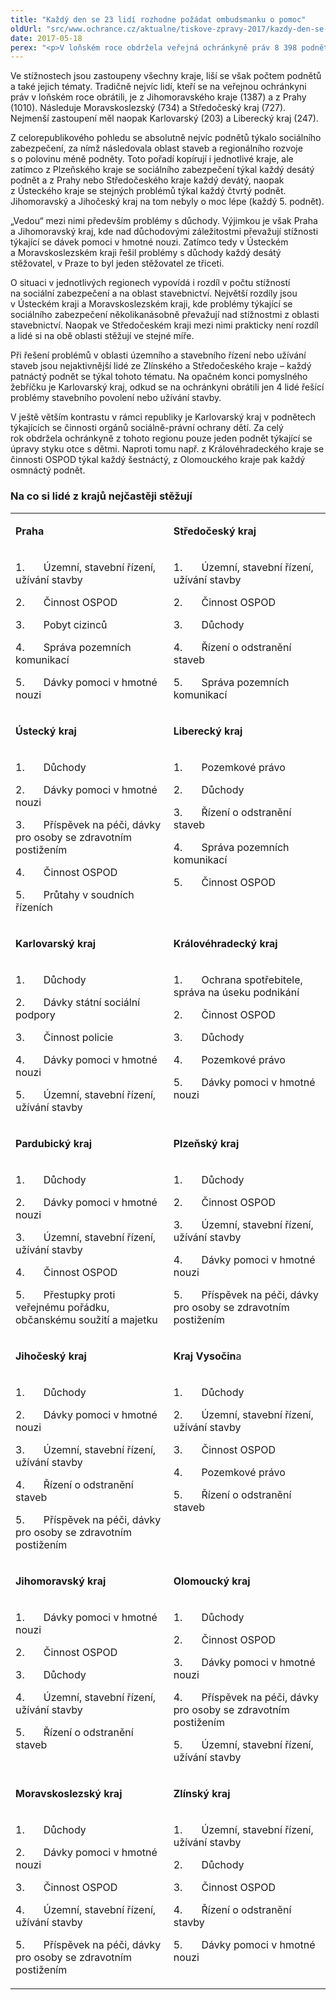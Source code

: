 ```yaml
---
title: "Každý den se 23 lidí rozhodne požádat ombudsmanku o pomoc"
oldUrl: "src/www.ochrance.cz/aktualne/tiskove-zpravy-2017/kazdy-den-se-23-lidi-rozhodne-pozadat-ombudsmanku-o-pomoc"
date: 2017-05-18
perex: "<p>V loňském roce obdržela veřejná ochránkyně práv 8 398 podnětů od lidí z celé České republiky, což znamená, že každý den v roce se 23 lidí rozhodlo na ni obrátit a požádat o pomoc. Úspěšnost ochránkyně je totiž vysoká – pokud zjistí pochybení úřadů, v 96 % případů se jí podaří dosáhnout jejich napravení.</p>"
---
```


<!-- imported from the old website -->

<p>Ve stížnostech jsou zastoupeny všechny kraje, liší se však počtem podnětů a také jejich tématy. Tradičně nejvíc lidí, kteří se na veřejnou ochránkyni práv v loňském roce obrátili, je z Jihomoravského kraje (1387) a z Prahy (1010). Následuje Moravskoslezský (734) a Středočeský kraj (727). Nejmenší zastoupení měl naopak Karlovarský (203) a Liberecký kraj (247). </p> <p>Z celorepublikového pohledu se absolutně nejvíc podnětů týkalo sociálního zabezpečení, za nímž následovala oblast staveb a regionálního rozvoje s o polovinu méně podněty. Toto pořadí kopírují i jednotlivé kraje, ale zatímco z Plzeňského kraje se sociálního zabezpečení týkal každý desátý podnět a z Prahy nebo Středočeského kraje každý devátý, naopak z Ústeckého kraje se stejných problémů týkal každý čtvrtý podnět. Jihomoravský a Jihočeský kraj na tom nebyly o moc lépe (každý 5. podnět). </p> <p>„Vedou“ mezi nimi především problémy s důchody. Výjimkou je však Praha a Jihomoravský kraj, kde nad důchodovými záležitostmi převažují stížnosti týkající se dávek pomoci v hmotné nouzi. Zatímco tedy v Ústeckém a Moravskoslezském kraji řešil problémy s důchody každý desátý stěžovatel, v Praze to byl jeden stěžovatel ze třiceti. </p> <p>O situaci v jednotlivých regionech vypovídá i rozdíl v počtu stížností na sociální zabezpečení a na oblast stavebnictví. Největší rozdíly jsou v Ústeckém kraji a Moravskoslezském kraji, kde problémy týkající se sociálního zabezpečení několikanásobně převažují nad stížnostmi z oblasti stavebnictví. Naopak ve Středočeském kraji mezi nimi prakticky není rozdíl a lidé si na obě oblasti stěžují ve stejné míře.</p> <p>Při řešení problémů v oblasti územního a stavebního řízení nebo užívání staveb jsou nejaktivnější lidé ze Zlínského a Středočeského kraje &ndash; každý patnáctý podnět se týkal tohoto tématu. Na opačném konci pomyslného žebříčku je Karlovarský kraj, odkud se na ochránkyni obrátili jen 4 lidé řešící problémy stavebního povolení nebo užívání stavby.</p><p> V ještě větším kontrastu v rámci republiky je Karlovarský kraj v podnětech týkajících se činnosti orgánů sociálně-právní ochrany dětí. Za celý rok obdržela ochránkyně z tohoto regionu pouze jeden podnět týkající se úpravy styku otce s dětmi. Naproti tomu např. z Královéhradeckého kraje se činnosti OSPOD týkal každý šestnáctý, z Olomouckého kraje pak každý osmnáctý podnět.</p><h3>Na co si lidé z krajů nejčastěji stěžují</h3><table summary="" class="obecna_varianata2" cellspacing="" cellpadding=""> <tbody class="align-baseline"><tr> <td width="302" valign="top"> <p><b>Praha</b></p> </td> <td width="302" valign="top"> <p><b>Středočeský kraj</b></p> </td> </tr> <tr> <td width="302" valign="top"> <p>1.       Územní, stavební řízení, užívání stavby</p> <p>2.       Činnost OSPOD</p> <p>3.       Pobyt cizinců</p> <p>4.       Správa pozemních komunikací</p> <p>5.       Dávky pomoci v hmotné nouzi</p> </td> <td width="302" valign="top"> <p>1.       Územní, stavební řízení, užívání stavby</p> <p>2.       Činnost OSPOD</p> <p>3.       Důchody</p> <p>4.       Řízení o odstranění staveb</p> <p>5.       Správa pozemních komunikací</p> </td> </tr> <tr> <td width="302" valign="top"> <p><b>Ústecký kraj</b></p> </td> <td width="302" valign="top"> <p><b>Liberecký kraj</b></p> </td> </tr> <tr> <td width="302" valign="top"> <p>1.       Důchody</p> <p>2.       Dávky pomoci v hmotné nouzi</p> <p>3.       Příspěvek na péči, dávky pro osoby se zdravotním postižením</p> <p>4.       Činnost OSPOD</p> <p>5.       Průtahy v soudních řízeních</p> </td> <td width="302" valign="top"> <p>1.       Pozemkové právo</p> <p>2.       Důchody</p> <p>3.       Řízení o odstranění staveb</p> <p>4.       Správa pozemních komunikací</p> <p>5.       Činnost OSPOD</p> </td> </tr> <tr> <td width="302" valign="top"> <p><b>Karlovarský kraj</b></p> </td> <td width="302" valign="top"> <p><b>Královéhradecký kraj</b></p> </td> </tr> <tr> <td width="302" valign="top"> <p>1.       Důchody</p> <p>2.       Dávky státní sociální podpory</p> <p>3.       Činnost policie</p> <p>4.       Dávky pomoci v hmotné nouzi</p> <p>5.       Územní, stavební řízení, užívání stavby</p> </td> <td width="302" valign="top"> <p>1.       Ochrana spotřebitele, správa na úseku podnikání</p> <p>2.       Činnost OSPOD</p> <p>3.       Důchody</p> <p>4.       Pozemkové právo</p> <p>5.       Dávky pomoci v hmotné nouzi</p> </td> </tr> <tr> <td width="302" valign="top"> <p><b>Pardubický kraj</b></p> </td> <td width="302" valign="top"> <p><b>Plzeňský kraj</b></p> </td> </tr> <tr> <td width="302" valign="top"> <p>1.       Důchody</p> <p>2.       Dávky pomoci v hmotné nouzi</p> <p>3.       Územní, stavební řízení, užívání stavby</p> <p>4.       Činnost OSPOD</p> <p>5.       Přestupky proti veřejnému pořádku, občanskému soužití a majetku</p> </td> <td width="302" valign="top"> <p>1.       Důchody</p> <p>2.       Činnost OSPOD</p> <p>3.       Územní, stavební řízení, užívání stavby</p> <p>4.       Dávky pomoci v hmotné nouzi</p> <p>5.       Příspěvek na péči, dávky pro osoby se zdravotním postižením </p> </td> </tr> <tr> <td width="302" valign="top"> <p><b>Jihočeský kraj</b></p> </td> <td width="302" valign="top"> <p><b>Kraj Vysočin</b>a</p> </td> </tr> <tr> <td width="302" valign="top"> <p>1.       Důchody</p> <p>2.       Dávky pomoci v hmotné nouzi</p> <p>3.       Územní, stavební řízení, užívání stavby</p> <p>4.       Řízení o odstranění staveb</p> <p>5.       Příspěvek na péči, dávky pro osoby se zdravotním postižením</p> </td> <td width="302" valign="top"> <p>1.       Důchody</p> <p>2.       Územní, stavební řízení, užívání stavby</p> <p>3.       Činnost OSPOD</p> <p>4.       Pozemkové právo</p> <p>5.       Řízení o odstranění staveb</p> </td> </tr> <tr> <td width="302" valign="top"> <p><b>Jihomoravský kraj</b></p> </td> <td width="302" valign="top"> <p><b>Olomoucký kraj</b></p> </td> </tr> <tr> <td width="302" valign="top"> <p>1.       Dávky pomoci v hmotné nouzi</p> <p>2.       Činnost OSPOD</p> <p>3.       Důchody</p> <p>4.       Územní, stavební řízení, užívání stavby</p> <p>5.       Řízení o odstranění staveb</p> </td> <td width="302" valign="top"> <p>1.       Důchody</p> <p>2.       Činnost OSPOD</p> <p>3.       Dávky pomoci v hmotné nouzi</p> <p>4.       Příspěvek na péči, dávky pro osoby se zdravotním postižením</p> <p>5.       Územní, stavební řízení, užívání stavby</p> </td> </tr> <tr> <td width="302" valign="top"> <p><b>Moravskoslezský kraj</b></p> </td> <td width="302" valign="top"> <p><b>Zlínský kraj</b></p> </td> </tr> <tr> <td width="302" valign="top"> <p>1.       Důchody</p> <p>2.       Dávky pomoci v hmotné nouzi</p> <p>3.       Činnost OSPOD</p> <p>4.       Územní, stavební řízení, užívání stavby</p> <p>5.       Příspěvek na péči, dávky pro osoby se zdravotním postižením</p> </td> <td width="302" valign="top"> <p>1.       Územní, stavební řízení, užívání stavby</p> <p>2.       Důchody</p> <p>3.       Činnost OSPOD</p> <p>4.       Řízení o odstranění stavby</p> <p>5.       Dávky pomoci v hmotné nouzi</p> </td> </tr> </tbody></table> <p> </p>
